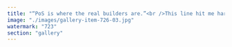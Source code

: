 ```yaml
---
title: "“PoS is where the real builders are.”<br />This line hit me hard.<br /><br />We don’t talk enough about how Proof of Stake has quietly become the default for innovation, participation, and network evolution. It’s not just about yield — it’s about access.<br /><br />You can stake, delegate, govern, build.<br />You can do something.<br /><br />Compare that to the current state of Proof of Work:<br />Buy from a whale, wait, hope. That’s not decentralization — it’s passive exposure.<br /><br />This shift isn’t obvious yet to everyone. But it’s happening.<br /><br />And those paying attention aren’t just holding coins — they’re shaping systems.<br /><br /><br />#Crypto <br />#ProofOfStake <br />#Web3 <br />#Ethereum <br />#Solana <br />#Decentralization <br />#BuilderMindset"
image: "./images/gallery-item-726-03.jpg"
watermark: "723"
section: "gallery"
---
```

